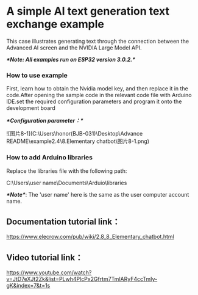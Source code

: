 # **A simple AI text generation text exchange example**

This case illustrates generating text through the connection between the Advanced AI screen and the NVIDIA Large Model API.

***\*Note: All examples run on ESP32 version 3.0.2.\****

 

### **How to use example**

 

First, learn how to obtain the Nvidia model key, and then replace it in the code.After opening the sample code in the relevant code file with Arduino IDE.set the required configuration parameters and program it onto the development board

***\*Configuration parameter：\****



![图片8-1](C:\Users\honor(BJB-031)\Desktop\Advance README\example2.4\8.Elementary chatbot\图片8-1.png)



### **How to add Arduino libraries**

Replace the libraries file with the following path:

C:\Users\user name\Documents\Arduio\libraries

 

***\*Note\****: The 'user name' here is the same as the user computer account name.

 

## **Documentation tutorial link**：

https://www.elecrow.com/pub/wiki/2.8_8_Elementary_chatbot.html

 

 

## **Video** **tutorial link**：

https://www.youtube.com/watch?v=JtD7eXJt2Zk&list=PLwh4PlcPx2Gfrtm7TmlARyF4ccTmIy-gK&index=7&t=1s

 

 